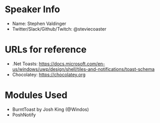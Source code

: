 # Speaker Info

* Name: Stephen Valdinger
* Twitter/Slack/Github/Twitch: @steviecoaster

# URLs for reference

* \.Net Toasts: https://docs.microsoft.com/en-us/windows/uwp/design/shell/tiles-and-notifications/toast-schema
* Chocolatey: https://chocolatey.org

# Modules Used

* BurntToast by Josh King (@Windos)
* PoshNotify 